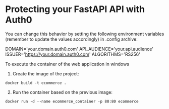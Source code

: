 # Protecting your FastAPI API with Auth0

You can change this behavior by setting the following environment variables (remember to update the values accordingly) in .config archive:

DOMAIN='your.domain.auth0.com'
API_AUDIENCE='your.api.audience'
ISSUER='https://your.domain.auth0.com'
ALGORITHMS='RS256'


To execute the container of the web application in windows

1. Create the image of the project:

``` console
docker build -t ecommerce .
```
2. Run the container based on the previous image:

``` console
docker run -d --name ecommerce_container -p 80:80 ecommerce
```
